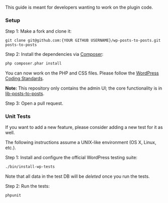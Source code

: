 This guide is meant for developers wanting to work on the plugin code.

### Setup

Step 1: Make a fork and clone it:

```
git clone git@github.com:{YOUR GITHUB USERNAME}/wp-posts-to-posts.git posts-to-posts
```

Step 2: Install the dependencies via [Composer](https://getcomposer.org):

```bash
php composer.phar install
```

You can now work on the PHP and CSS files. Please follow the [WordPress Coding Standards](http://make.wordpress.org/core/handbook/coding-standards/).

**Note:** This repository only contains the admin UI; the core functionality is in [lib-posts-to-posts](https://github.com/scribu/wp-lib-posts-to-posts).

Step 3: Open a pull request.

### Unit Tests

If you want to add a new feature, please consider adding a new test for it as well.

The following instructions assume a UNIX-like environment (OS X, Linux, etc.).

Step 1: Install and configure the official WordPress testing suite:

```bash
./bin/install-wp-tests
```

Note that all data in the test DB will be _deleted_ once you run the tests.

Step 2: Run the tests:

```bash
phpunit
```

